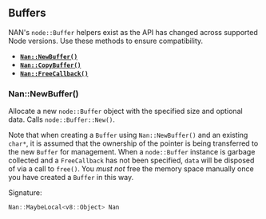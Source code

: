 ## Buffers

NAN's `node::Buffer` helpers exist as the API has changed across supported Node versions. Use these methods to ensure compatibility.

 - <a href="#api_nan_new_buffer"><b><code>Nan::NewBuffer()</code></b></a>
 - <a href="#api_nan_copy_buffer"><b><code>Nan::CopyBuffer()</code></b></a>
 - <a href="#api_nan_free_callback"><b><code>Nan::FreeCallback()</code></b></a>

<a name="api_nan_new_buffer"></a>
### Nan::NewBuffer()

Allocate a new `node::Buffer` object with the specified size and optional data. Calls `node::Buffer::New()`.

Note that when creating a `Buffer` using `Nan::NewBuffer()` and an existing `char*`, it is assumed that the ownership of the pointer is being transferred to the new `Buffer` for management.
When a `node::Buffer` instance is garbage collected and a `FreeCallback` has not been specified, `data` will be disposed of via a call to `free()`.
You _must not_ free the memory space manually once you have created a `Buffer` in this way.

Signature:

```c++
Nan::MaybeLocal<v8::Object> Nan